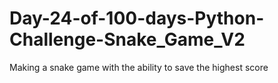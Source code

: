 # Day-24-of-100-days-Python-Challenge-Snake_Game_V2
Making a snake game with the ability to save the highest score
